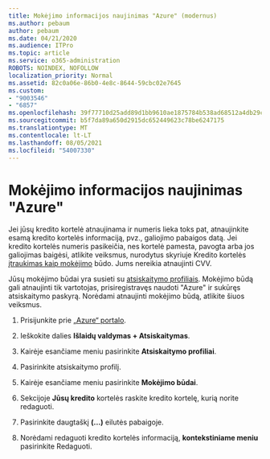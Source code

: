 ```yaml
---
title: Mokėjimo informacijos naujinimas "Azure" (modernus)
ms.author: pebaum
author: pebaum
ms.date: 04/21/2020
ms.audience: ITPro
ms.topic: article
ms.service: o365-administration
ROBOTS: NOINDEX, NOFOLLOW
localization_priority: Normal
ms.assetid: 82c0a06e-86b0-4e8c-8644-59cbc02e7645
ms.custom:
- "9003546"
- "6857"
ms.openlocfilehash: 39f77710d25add89d1bb9610ae1875784b538ad68512a4db29c1388e53e0fd75
ms.sourcegitcommit: b5f7da89a650d2915dc652449623c78be6247175
ms.translationtype: MT
ms.contentlocale: lt-LT
ms.lasthandoff: 08/05/2021
ms.locfileid: "54007330"
---
```

# <a name="update-payment-details-in-azure"></a>Mokėjimo informacijos naujinimas "Azure"

Jei jūsų kredito kortelė atnaujinama ir numeris lieka toks pat, atnaujinkite esamą kredito kortelės informaciją, pvz., galiojimo pabaigos datą. Jei kredito kortelės numeris pasikeičia, nes kortelė pamesta, pavogta arba jos galiojimas baigėsi, atlikite veiksmus, nurodytus skyriuje Kredito kortelės [įtraukimas kaip mokėjimo](https://docs.microsoft.com/azure/cost-management-billing/manage/change-credit-card?WT.mc_id=Portal-Microsoft_Azure_Support#addcard) būdo. Jums nereikia atnaujinti CVV.

Jūsų mokėjimo būdai yra susieti su [atsiskaitymo profiliais](https://docs.microsoft.com/azure/billing/billing-how-to-change-credit-card?WT.mc_id=Portal-Microsoft_Azure_Support#change-payment-method-for-a-billing-profile). Mokėjimo būdą gali atnaujinti tik vartotojas, prisiregistravęs naudoti "Azure" ir sukūręs atsiskaitymo paskyrą. Norėdami atnaujinti mokėjimo būdą, atlikite šiuos veiksmus.

1. Prisijunkite prie [„Azure“ portalo](https://portal.azure.com/).

2. Ieškokite dalies **Išlaidų valdymas + Atsiskaitymas**.

3. Kairėje esančiame meniu pasirinkite **Atsiskaitymo profiliai**.

4. Pasirinkite atsiskaitymo profilį.

5. Kairėje esančiame meniu pasirinkite **Mokėjimo būdai**.

6. Sekcijoje **Jūsų kredito** kortelės raskite kredito kortelę, kurią norite redaguoti.
7. Pasirinkite daugtaškį **(...)** eilutės pabaigoje.

8. Norėdami redaguoti kredito kortelės informaciją,  **kontekstiniame meniu**  pasirinkite Redaguoti.
